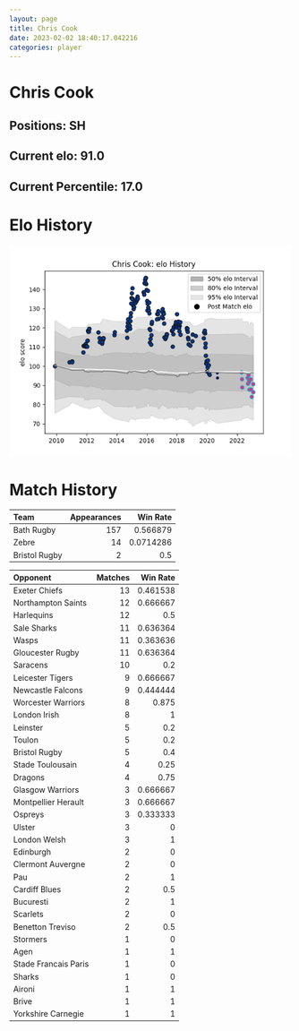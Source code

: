 ```yaml
---  
layout: page  
title: Chris Cook  
date: 2023-02-02 18:40:17.042216  
categories: player  
---
```

# Chris Cook

## Positions: SH

## Current elo: 91.0

## Current Percentile: 17.0

# Elo History


![elo history](history_ChrisCook.png)
# Match History


| Team          |   Appearances |   Win Rate |
|:--------------|--------------:|-----------:|
| Bath Rugby    |           157 |  0.566879  |
| Zebre         |            14 |  0.0714286 |
| Bristol Rugby |             2 |  0.5       |

| Opponent             |   Matches |   Win Rate |
|:---------------------|----------:|-----------:|
| Exeter Chiefs        |        13 |   0.461538 |
| Northampton Saints   |        12 |   0.666667 |
| Harlequins           |        12 |   0.5      |
| Sale Sharks          |        11 |   0.636364 |
| Wasps                |        11 |   0.363636 |
| Gloucester Rugby     |        11 |   0.636364 |
| Saracens             |        10 |   0.2      |
| Leicester Tigers     |         9 |   0.666667 |
| Newcastle Falcons    |         9 |   0.444444 |
| Worcester Warriors   |         8 |   0.875    |
| London Irish         |         8 |   1        |
| Leinster             |         5 |   0.2      |
| Toulon               |         5 |   0.2      |
| Bristol Rugby        |         5 |   0.4      |
| Stade Toulousain     |         4 |   0.25     |
| Dragons              |         4 |   0.75     |
| Glasgow Warriors     |         3 |   0.666667 |
| Montpellier Herault  |         3 |   0.666667 |
| Ospreys              |         3 |   0.333333 |
| Ulster               |         3 |   0        |
| London Welsh         |         3 |   1        |
| Edinburgh            |         2 |   0        |
| Clermont Auvergne    |         2 |   0        |
| Pau                  |         2 |   1        |
| Cardiff Blues        |         2 |   0.5      |
| Bucuresti            |         2 |   1        |
| Scarlets             |         2 |   0        |
| Benetton Treviso     |         2 |   0.5      |
| Stormers             |         1 |   0        |
| Agen                 |         1 |   1        |
| Stade Francais Paris |         1 |   0        |
| Sharks               |         1 |   0        |
| Aironi               |         1 |   1        |
| Brive                |         1 |   1        |
| Yorkshire Carnegie   |         1 |   1        |